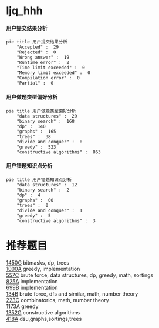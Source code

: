 # ljq_hhh

<!-- tabs:start -->



#### **用户提交结果分析**

```mermaid
pie title 用户提交结果分析
    "Accepted" :  29
    "Rejected" :  0
    "Wrong answer" :  19
    "Runtime error" :  2
    "Time limit exceeded" :  0
    "Memory limit exceeded" :  0
    "Compilation error" :  0
    "Partial" :  0
```

#### **用户做题类型偏好分析**

```mermaid
pie title 用户做题类型偏好分析
    "data structures" :  29
    "binary search" :  168
    "dp" :  140
    "graphs" :  165
    "trees" :  38
    "divide and conquer" :  0
    "greedy" :  523
    "constructive algorithms" :  863
```
#### **用户错题知识点分析**

```mermaid
pie title 用户错题知识点分析
    "data structures" :  12
    "binary search" :  2
    "dp" :  4
    "graphs" :  00
    "trees" :  0
    "divide and conquer" :  1
    "greedy" :  5
    "constructive algorithms" :  3
```



<!-- tabs:end -->
# 推荐题目
[1450G](https://codeforces.com/contest/1450/problem/G)		bitmasks,
                        dp,
                        trees		  
[1000A](https://codeforces.com/contest/1000/problem/A)		greedy,
                        implementation		  
[557C](https://codeforces.com/contest/557/problem/C)		brute force,
                        data structures,
                        dp,
                        greedy,
                        math,
                        sortings		  
[825A](https://codeforces.com/contest/825/problem/A)		implementation		  
[699B](https://codeforces.com/contest/699/problem/B)		implementation		  
[134B](https://codeforces.com/contest/134/problem/B)		brute force,
                        dfs and similar,
                        math,
                        number theory		  
[223C](https://codeforces.com/contest/223/problem/C)		combinatorics,
                        math,
                        number theory		  
[1173A](https://codeforces.com/contest/1173/problem/A)		greedy		  
[1352G](https://codeforces.com/contest/1352/problem/G)		constructive algorithms		  
[418A](https://codeforces.com/contest/418/problem/A)		dsu,graphs,sortings,trees		  
